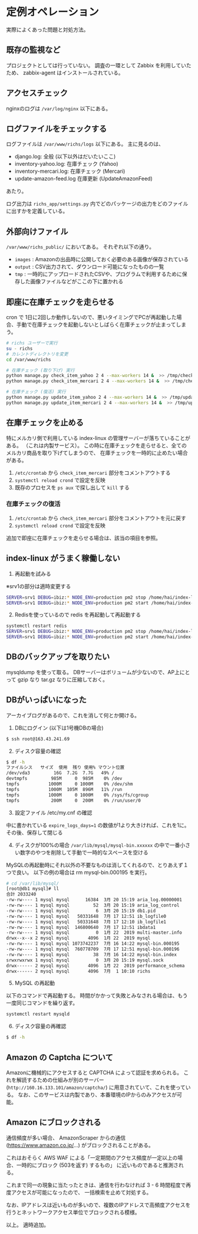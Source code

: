 # 定例オペレーション

実際によくあった問題と対処方法。


## 既存の監視など

プロジェクトとしては行っていない。
調査の一環として Zabbix を利用していたため、 zabbix-agent はインストールされている。


## アクセスチェック

nginxのログは `/var/log/nginx` 以下にある。


## ログファイルをチェックする

ログファイルは `/var/www/richs/logs` 以下にある。
主に見るのは、

- django.log: 全般 (以下以外はだいたいここ)
- inventory-yahoo.log: 在庫チェック (Yahoo)
- inventory-mercari.log: 在庫チェック (Mercari)
- update-amazon-feed.log 在庫更新 (UpdateAmazonFeed)

あたり。

ログ出力は `richs_app/settings.py` 内でどのパッケージの出力をどのファイルに出すかを定義している。


## 外部向けファイル

`/var/www/richs_public/` においてある。 それぞれ以下の通り。

- `images` : Amazonの出品時に公開しておく必要のある画像が保存されている
- `output` : CSV出力されて、ダウンロード可能になったものの一覧
- `tmp` : 一時的にアップロードされたCSVや、プログラムで利用するために保存した画像ファイルなどがここの下に置かれる


## 即座に在庫チェックを走らせる

cron で 1日に2回しか動作しないので、悪いタイミングでPCが再起動した場合、手動で在庫チェックを起動しないとしばらく在庫チェックが止まってしまう。

```bash
# richs ユーザーで実行
su - richs 
# カレントディレクトリを変更
cd /var/www/richs

# 在庫チェック (取り下げ) 実行
python manage.py check_item_yahoo 2 4 --max-workers 14 &  >> /tmp/check_item_yahoo_12.log 2>&1
python manage.py check_item_mercari 2 4 --max-workers 14 &  >> /tmp/check_item_mercari_12.log 2>&1

# 在庫チェック (復活) 実行
python manage.py update_item_yahoo 2 4 --max-workers 14 &  >> /tmp/update_item_yahoo_12.log 2>&1
python manage.py update_item_mercari 2 4 --max-workers 14 &  >> /tmp/update_item_mercari_12.log 2>&1
```

## 在庫チェックを止める

特にメルカリ側で利用している index-linux の管理サーバーが落ちていることがある。
（これは内製サービス）。
この時に在庫チェックを走らせると、全てのメルカリ商品を取り下げてしまうので、
在庫チェックを一時的に止めたい場合がある。

1. `/etc/crontab` から `check_item_mercari` 部分をコメントアウトする
2. `systemctl reload crond` で設定を反映
3. 既存のプロセスを `ps aux` で探し出して `kill` する


### 在庫チェックの復活

1. `/etc/crontab` から `check_item_mercari` 部分をコメントアウトを元に戻す
2. `systemctl reload crond` で設定を反映

追加で即座に在庫チェックを走らせる場合は、該当の項目を参照。


## index-linux がうまく稼働しない

1. 再起動を試みる

※srv1の部分は適時変更する

```bash
SERVER=srv1 DEBUG=ibiz:* NODE_ENV=production pm2 stop /home/hai/index-linux
SERVER=srv1 DEBUG=ibiz:* NODE_ENV=production pm2 start /home/hai/index-linux
```

2. Redisを使っているので redis を再起動して再起動する

```bash
systemctl restart redis
SERVER=srv1 DEBUG=ibiz:* NODE_ENV=production pm2 stop /home/hai/index-linux
SERVER=srv1 DEBUG=ibiz:* NODE_ENV=production pm2 start /home/hai/index-linux
```

## DBのバックアップを取りたい

mysqldump を使って取る。
DBサーバーはボリュームが少ないので、AP上にとって gzip なり tar.gz なりに圧縮しておく。


## DBがいっぱいになった

アーカイブログがあるので、これを消して何とか開ける。

1. DBにログイン (以下は1号機DBの場合)

```bash
$ ssh root@163.43.241.69
```

2. ディスク容量の確認

```bash
$ df -h
ファイルシス   サイズ  使用  残り 使用% マウント位置
/dev/vda3         16G  7.2G  7.7G   49% /
devtmpfs         985M     0  985M    0% /dev
tmpfs           1000M     0 1000M    0% /dev/shm
tmpfs           1000M  105M  896M   11% /run
tmpfs           1000M     0 1000M    0% /sys/fs/cgroup
tmpfs            200M     0  200M    0% /run/user/0
```

3. 設定ファイル /etc/my.cnf の確認

中に書かれている `expire_logs_days=1` の数値が1より大きければ、これを1に。
その後、保存して閉じる

4. ディスクが100%の場合 `/var/lib/mysql/mysql-bin.xxxxxx` の中で一番小さい数字のやつを削除して手動で一時的なスペースを空ける

MySQLの再起動時にそれ以外の不要なものは消してくれるので、とりあえず１つで良い。
以下の例の場合は rm mysql-bin.000195 を実行。

```bash
# cd /var/lib/mysql/
[root@db1 mysql]# ll
合計 2033240
-rw-rw---- 1 mysql mysql      16384  3月 20 15:19 aria_log.00000001
-rw-rw---- 1 mysql mysql         52  3月 20 15:19 aria_log_control
-rw-rw---- 1 mysql mysql          6  3月 20 15:19 db1.pid
-rw-rw---- 1 mysql mysql   50331648  7月 17 12:51 ib_logfile0
-rw-rw---- 1 mysql mysql   50331648  7月 17 12:10 ib_logfile1
-rw-rw---- 1 mysql mysql  146800640  7月 17 12:51 ibdata1
-rw-rw---- 1 mysql mysql          0  1月 22  2019 multi-master.info
drwx--x--x 2 mysql mysql       4096  1月 22  2019 mysql
-rw-rw---- 1 mysql mysql 1073742237  7月 16 14:22 mysql-bin.000195
-rw-rw---- 1 mysql mysql  760778709  7月 17 12:51 mysql-bin.000196
-rw-rw---- 1 mysql mysql         38  7月 16 14:22 mysql-bin.index
srwxrwxrwx 1 mysql mysql          0  3月 20 15:19 mysql.sock
drwx------ 2 mysql mysql       4096  1月 22  2019 performance_schema
drwx------ 2 mysql mysql       4096  7月  1 10:10 richs
```

5. MySQL の再起動

以下のコマンドで再起動する。
時間がかかって失敗とみなされる場合は、もう一度同じコマンドを繰り返す。

```bash
systemctl restart mysqld
```

6. ディスク容量の再確認

```bash
$ df -h
```


## Amazon の Captcha について

Amazonに機械的にアクセスすると CAPTCHA によって認証を求められる。
これを解読するための仕組みが別のサーバー (`http://160.16.133.101/amazon/captcha/`) に用意されていて、これを使っている。
なお、このサービスは内製であり、本番環境のIPからのみアクセスが可能。


## Amazon にブロックされる

通信頻度が多い場合、 AmazonScraper からの通信 (https://www.amazon.co.jp/...) がブロックされることがある。

これはおそらく AWS WAF による「一定期間のアクセス頻度が一定以上の場合、一時的にブロック (503を返す) するもの」
に近いものであると推測される。

これまで同一の現象に当たったときは、通信を行わなければ 3 - 6 時間程度で再度アクセスが可能になったので、
一括検索を止めて対処する。

なお、IPアドレスは近いものが多いので、複数のIPアドレスで高頻度アクセスを行うとネットワークアクセス単位でブロックされる模様。


以上。 適時追加。

